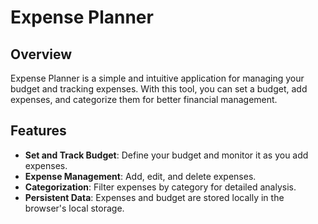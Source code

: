 # Expense Planner

## Overview

Expense Planner is a simple and intuitive application for managing your budget and tracking expenses. With this tool, you can set a budget, add expenses, and categorize them for better financial management.

## Features

- **Set and Track Budget**: Define your budget and monitor it as you add expenses.
- **Expense Management**: Add, edit, and delete expenses.
- **Categorization**: Filter expenses by category for detailed analysis.
- **Persistent Data**: Expenses and budget are stored locally in the browser's local storage.

